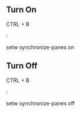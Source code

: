 ## Turn On

CTRL + B

: 

setw synchronize-panes on

## Turn Off

CTRL + B

: 

setw synchronize-panes off